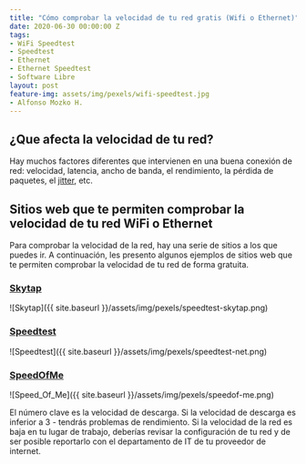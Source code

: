 ```yaml
---
title: "Cómo comprobar la velocidad de tu red gratis (Wifi o Ethernet)"
date: 2020-06-30 00:00:00 Z
tags:
- WiFi Speedtest
- Speedtest 
- Ethernet
- Ethernet Speedtest
- Software Libre 
layout: post
feature-img: assets/img/pexels/wifi-speedtest.jpg
- Alfonso Mozko H.
---
```


## ¿Que afecta la velocidad de tu red?
Hay muchos factores diferentes que intervienen en una buena conexión de red: velocidad, latencia, ancho de banda, el rendimiento, la pérdida de paquetes, el [jitter]( https://en.wikipedia.org/wiki/Jitter), etc.

## Sitios web que te permiten comprobar la velocidad de tu red WiFi o Ethernet 
Para comprobar la velocidad de la red, hay una serie de sitios a los que puedes ir. A continuación, les presento algunos ejemplos de sitios web que te permiten comprobar la velocidad de tu red de forma gratuita.

### [Skytap](http://speedtest.skytap.com/)

![Skytap]({{ site.baseurl }}/assets/img/pexels/speedtest-skytap.png)

### [Speedtest](https://www.speedtest.net/)

![Speedtest]({{ site.baseurl }}/assets/img/pexels/speedtest-net.png)

### [SpeedOfMe](https://speedof.me/)

![Speed_Of_Me]({{ site.baseurl }}/assets/img/pexels/speedof-me.png)

El número clave es la velocidad de descarga. Si la velocidad de descarga es inferior a 3 - tendrás problemas de rendimiento.
Si la velocidad de la red es baja en tu lugar de trabajo, deberías revisar la configuración de tu red y de ser posible reportarlo con el departamento de IT de tu proveedor de internet.